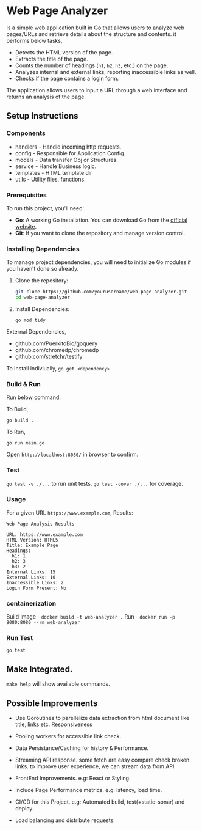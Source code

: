 # Web Page Analyzer

Is a simple web application built in Go that allows users to analyze web pages/URLs and retrieve details about the structure and contents.
it performs below tasks,
- Detects the HTML version of the page.
- Extracts the title of the page.
- Counts the number of headings (`h1`, `h2`, `h3`, etc.) on the page.
- Analyzes internal and external links, reporting inaccessible links as well.
- Checks if the page contains a login form.

The application allows users to input a URL through a web interface and returns an analysis of the page.


## Setup Instructions

### Components
- handlers - Handle incoming http requests.
- config - Responsible for Application Config.
- models - Data transfer Obj or Structures.
- service - Handle Business logic.
- templates - HTML template dir
- utils - Utility files, functions.

### Prerequisites
To run this project, you'll need:
- **Go**: A working Go installation. You can download Go from the [official website](https://golang.org/dl/).
- **Git**: If you want to clone the repository and manage version control.

### Installing Dependencies
To manage project dependencies, you will need to initialize Go modules if you haven’t done so already.

1. Clone the repository:
   ```bash
   git clone https://github.com/yourusername/web-page-analyzer.git
   cd web-page-analyzer
   ```

2. Install Dependencies:
   ```
   go mod tidy
   ```

External Dependencies,
- github.com/PuerkitoBio/goquery
- github.com/chromedp/chromedp
- github.com/stretchr/testify

To Install indiviually,
`go get <dependency>`

### Build & Run

Run below command.

To Build,
```
go build .
```

To Run,
```
go run main.go
```

Open `http://localhost:8080/` in browser to confirm.

### Test

`go test -v ./...` to run unit tests.
`go test -cover ./...` for coverage.

### Usage

For a given URL `https://www.example.com`, Results:

```
Web Page Analysis Results

URL: https://www.example.com
HTML Version: HTML5
Title: Example Page
Headings:
  h1: 1
  h2: 3
  h3: 2
Internal Links: 15
External Links: 10
Inaccessible Links: 2
Login Form Present: No
```

### containerization

Build Image - `docker build -t web-analyzer .`
Run - `docker run -p 8080:8080 --rm web-analyzer`

### Run Test

```
go test
```

###

## Make Integrated.
`make help` will show available commands.

## Possible Improvements

- Use Goroutines to parellelize data extraction from html document like title, links etc. Responsiveness
- Pooling workers for accessible link check.
- Data Persistance/Caching for history & Performance. 

- Streaming API response. some fetch are easy compare check broken links. to improve user experience, we can stream data from API.
- FrontEnd Improvements. e.g: React or Styling.
- Include Page Performance metrics. e.g: latency, load time.
- CI/CD for this Project. e.g: Automated build, test(+static-sonar) and deploy.
- Load balancing and distribute requests.
